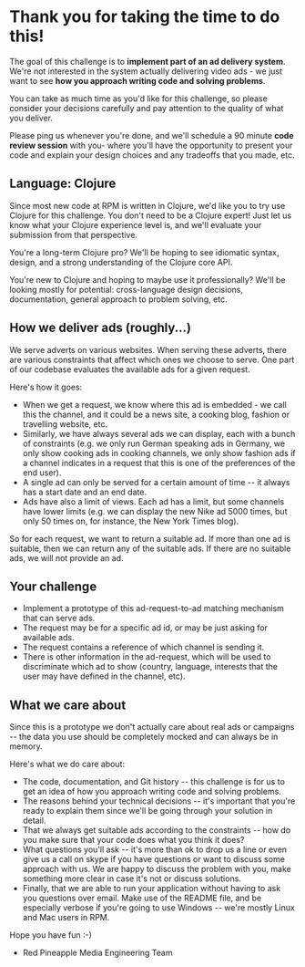 # Thank you for taking the time to do this!

The goal of this challenge is to **implement part of an ad delivery system**. We're not interested in the system actually delivering video ads - we just want to see **how you approach writing code and solving problems**.

You can take as much time as you'd like for this challenge, so please consider your decisions carefully and pay attention to the quality of what you deliver.

Please ping us whenever you're done, and we'll schedule a 90 minute **code review session** with you- where you'll have the opportunity to present your code and explain your design choices and any tradeoffs that you made, etc.

## Language: Clojure

Since most new code at RPM is written in Clojure, we'd like you to try use Clojure for this challenge. You don't need to be a Clojure expert! Just let us know what your Clojure experience level is, and we'll evaluate your submission from that perspective.

You're a long-term Clojure pro? We'll be hoping to see idiomatic syntax, design, and a strong understanding of the Clojure core API.

You're new to Clojure and hoping to maybe use it professionally? We'll be looking mostly for potential: cross-language design decisions, documentation, general approach to problem solving, etc.

## How we deliver ads (roughly...)

We serve adverts on various websites. When serving these adverts, there are various constraints that affect which ones we choose to serve. One part of our codebase evaluates the available ads for a given request.

Here's how it goes:

- When we get a request, we know where this ad is embedded - we call this the channel, and it could be a news site, a cooking blog, fashion or travelling website, etc.
- Similarly, we have always several ads we can display, each with a bunch of constraints (e.g. we only run German speaking ads in Germany, we only show cooking ads in cooking channels, we only show fashion ads if a channel indicates in a request that this is one of the preferences of the end user).
- A single ad can only be served for a certain amount of time -- it always has a start date and an end date.
- Ads have also a limit of views. Each ad has a limit, but some channels have lower limits (e.g. we can display the new Nike ad 5000 times, but only 50 times on, for instance, the New York Times blog).

So for each request, we want to return a suitable ad. If more than one ad is suitable, then we can return any of the suitable ads. If there are no suitable ads, we will not provide an ad.

## Your challenge

- Implement a prototype of this ad-request-to-ad matching mechanism that can serve ads.
- The request may be for a specific ad id, or may be just asking for available ads.
- The request contains a reference of which channel is sending it.
- There is other information in the ad-request, which will be used to discriminate which ad to show (country, language, interests that the user may have defined in the channel, etc).

## What we care about

Since this is a prototype we don't actually care about real ads or campaigns -- the data you use should be completely mocked and can always be in memory.

Here's what we do care about:

- The code, documentation, and Git history -- this challenge is for us to get an idea of how you approach writing code and solving problems.
- The reasons behind your technical decisions -- it's important that you're ready to explain them since we'll be going through your solution in detail.
- That we always get suitable ads according to the constraints -- how do you make sure that your code does what you think it does?
- What questions you'll ask -- it's more than ok to drop us a line or even give us a call on skype if you have questions or want to discuss some approach with us. We are happy to discuss the problem with you, make something more clear in case it's not or discuss solutions.
- Finally, that we are able to run your application without having to ask you questions over email. Make use of the README file, and be especially verbose if you're going to use Windows -- we're mostly Linux and Mac users in RPM.


Hope you have fun :-)  
- Red Pineapple Media Engineering Team